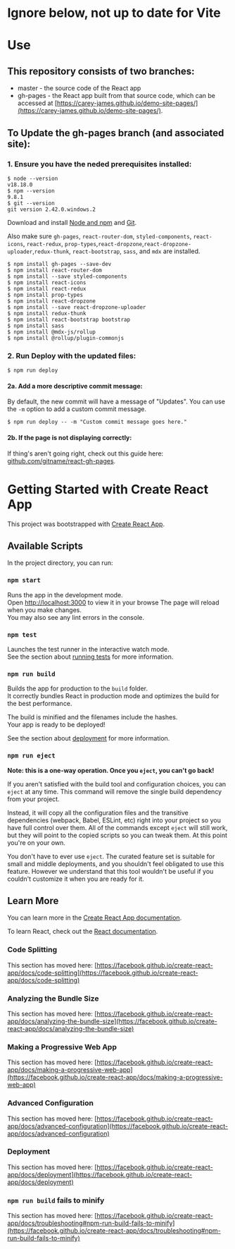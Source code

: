 # Ignore below, not up to date for Vite

# Use

## This repository consists of two branches:
* master - the source code of the React app
* gh-pages - the React app built from that source code, which can be accessed at [https://carey-james.github.io/demo-site-pages/](https://carey-james.github.io/demo-site-pages/).

## To Update the gh-pages branch (and associated site):

### 1. Ensure you have the neded prerequisites installed:

```shell
$ node --version
v18.18.0
$ npm --version
9.8.1
$ git --version
git version 2.42.0.windows.2
```
Download and install [Node and npm](https://nodejs.org/en/download) and [Git](https://git-scm.com/book/en/v2/Getting-Started-Installing-Git).

Also make sure `gh-pages`, `react-router-dom`, `styled-components`, `react-icons`, `react-redux`, `prop-types`,`react-dropzone`,`react-dropzone-uploader`,`redux-thunk`, `react-bootstrap`, `sass`,  and `mdx` are installed.

```shell
$ npm install gh-pages --save-dev
$ npm install react-router-dom
$ npm install --save styled-components
$ npm install react-icons
$ npm install react-redux
$ npm install prop-types
$ npm install react-dropzone
$ npm install --save react-dropzone-uploader
$ npm install redux-thunk
$ npm install react-bootstrap bootstrap
$ npm install sass
$ npm install @mdx-js/rollup
$ npm install @rollup/plugin-commonjs
``` 

### 2. Run Deploy with the updated files:

```shell
$ npm run deploy
```

#### 2a. Add a more descriptive commit message:

By default, the new commit will have a message of "Updates". You can use the `-m` option to add a custom commit message. 

```shell
$ npm run deploy -- -m "Custom commit message goes here."
```

#### 2b. If the page is not displaying correctly:

If thing's aren't going right, check out this guide here: [github.com/gitname/react-gh-pages](https://github.com/gitname/react-gh-pages).


# Getting Started with Create React App

This project was bootstrapped with [Create React App](https://github.com/facebook/create-react-app).

## Available Scripts

In the project directory, you can run:

### `npm start`

Runs the app in the development mode.\
Open [http://localhost:3000](http://localhost:3000) to view it in your browse
The page will reload when you make changes.\
You may also see any lint errors in the console.

### `npm test`

Launches the test runner in the interactive watch mode.\
See the section about [running tests](https://facebook.github.io/create-react-app/docs/running-tests) for more information.

### `npm run build`

Builds the app for production to the `build` folder.\
It correctly bundles React in production mode and optimizes the build for the best performance.

The build is minified and the filenames include the hashes.\
Your app is ready to be deployed!

See the section about [deployment](https://facebook.github.io/create-react-app/docs/deployment) for more information.

### `npm run eject`

**Note: this is a one-way operation. Once you `eject`, you can't go back!**

If you aren't satisfied with the build tool and configuration choices, you can `eject` at any time. This command will remove the single build dependency from your project.

Instead, it will copy all the configuration files and the transitive dependencies (webpack, Babel, ESLint, etc) right into your project so you have full control over them. All of the commands except `eject` will still work, but they will point to the copied scripts so you can tweak them. At this point you're on your own.

You don't have to ever use `eject`. The curated feature set is suitable for small and middle deployments, and you shouldn't feel obligated to use this feature. However we understand that this tool wouldn't be useful if you couldn't customize it when you are ready for it.

## Learn More

You can learn more in the [Create React App documentation](https://facebook.github.io/create-react-app/docs/getting-started).

To learn React, check out the [React documentation](https://reactjs.org/).

### Code Splitting

This section has moved here: [https://facebook.github.io/create-react-app/docs/code-splitting](https://facebook.github.io/create-react-app/docs/code-splitting)

### Analyzing the Bundle Size

This section has moved here: [https://facebook.github.io/create-react-app/docs/analyzing-the-bundle-size](https://facebook.github.io/create-react-app/docs/analyzing-the-bundle-size)

### Making a Progressive Web App

This section has moved here: [https://facebook.github.io/create-react-app/docs/making-a-progressive-web-app](https://facebook.github.io/create-react-app/docs/making-a-progressive-web-app)

### Advanced Configuration

This section has moved here: [https://facebook.github.io/create-react-app/docs/advanced-configuration](https://facebook.github.io/create-react-app/docs/advanced-configuration)

### Deployment

This section has moved here: [https://facebook.github.io/create-react-app/docs/deployment](https://facebook.github.io/create-react-app/docs/deployment)

### `npm run build` fails to minify

This section has moved here: [https://facebook.github.io/create-react-app/docs/troubleshooting#npm-run-build-fails-to-minify](https://facebook.github.io/create-react-app/docs/troubleshooting#npm-run-build-fails-to-minify)
